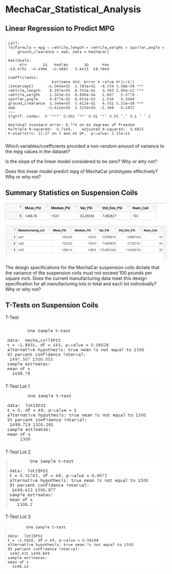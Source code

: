 # MechaCar_Statistical_Analysis

## Linear Regression to Predict MPG
![image](https://github.com/lem04d/MechaCar_Statistical_Analysis/blob/main/Module15/linearregression.PNG)

Which variables/coefficients provided a non-random amount of variance to the mpg values in the dataset?

Is the slope of the linear model considered to be zero? Why or why not?

Does this linear model predict mpg of MechaCar prototypes effectively? Why or why not?


## Summary Statistics on Suspension Coils
![image](https://github.com/lem04d/MechaCar_Statistical_Analysis/blob/main/Module15/total_summary.PNG)
![image](https://github.com/lem04d/MechaCar_Statistical_Analysis/blob/main/Module15/lot_summary.PNG)

The design specifications for the MechaCar suspension coils dictate that the variance of the suspension coils must not exceed 100 pounds per square inch. Does the current manufacturing data meet this design specification for all manufacturing lots in total and each lot individually? Why or why not?


## T-Tests on Suspension Coils

T-Test

![image](https://github.com/lem04d/MechaCar_Statistical_Analysis/blob/main/Module15/ttest.PNG)

T-Test Lot 1

![image](https://github.com/lem04d/MechaCar_Statistical_Analysis/blob/main/Module15/ttest_lot1.PNG)

T-Test Lot 2

![image](https://github.com/lem04d/MechaCar_Statistical_Analysis/blob/main/Module15/ttest_lot2.PNG)

T-Test Lot 3

![image](https://github.com/lem04d/MechaCar_Statistical_Analysis/blob/main/Module15/ttest_lot3.PNG)

